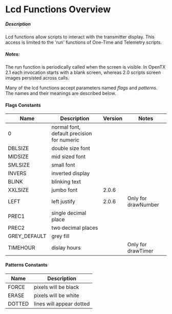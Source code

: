 # Lcd Functions Overview

##### Description

Lcd functions allow scripts to interact with the transmitter display. This access is limited to the 'run' functions of One-Time and Telemetry scripts. 

##### Notes:

The run function is periodically called when the screen is visible. In OpenTX 2.1 each invocation starts with a blank screen, whereas 2.0 scripts screen images persisted across calls.

Many of the lcd functions accept parameters named *flags* and *patterns*.  The names and their meanings are described below.

#### Flags Constants

|Name|Description|Version|Notes|
|---|---|---|---|
|0|normal font, default precision for numeric|||
|DBLSIZE|double size font|||
|MIDSIZE|mid sized font|||
|SMLSIZE|small font|||
|INVERS|inverted display|||
|BLINK|blinking text|||
|XXLSIZE|jumbo font|2.0.6||
|LEFT|left justify|2.0.6|Only for drawNumber|
|PREC1|single decimal place|||
|PREC2|two decimal places|||
|GREY_DEFAULT|grey fill|||
|TIMEHOUR|dislay hours||Only for drawTimer|

#### Patterns Constants

|Name|Description|
|---|---|
|FORCE|pixels will be black|
|ERASE|pixels will be white|
|DOTTED|lines will appear dotted|
